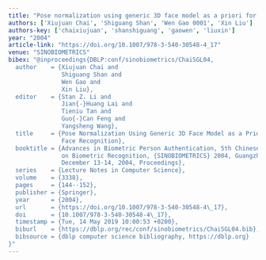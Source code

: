 ```yaml
---
title: "Pose normalization using generic 3D face model as a priori for pose-Insensitive face recognition"
authors: ['Xiujuan Chai', 'Shiguang Shan', 'Wen Gao 0001', 'Xin Liu']
authors-key: ['chaixiujuan', 'shanshiguang', 'gaowen', 'liuxin']
year: "2004"
article-link: "https://doi.org/10.1007/978-3-540-30548-4_17"
venue: "SINOBIOMETRICS"
bibex: "@inproceedings{DBLP:conf/sinobiometrics/ChaiSGL04,
  author    = {Xiujuan Chai and
               Shiguang Shan and
               Wen Gao and
               Xin Liu},
  editor    = {Stan Z. Li and
               Jian{-}Huang Lai and
               Tieniu Tan and
               Guo{-}Can Feng and
               Yangsheng Wang},
  title     = {Pose Normalization Using Generic 3D Face Model as a Priori for Pose-Insensitive
               Face Recognition},
  booktitle = {Advances in Biometric Person Authentication, 5th Chinese Conference
               on Biometric Recognition, {SINOBIOMETRICS} 2004, Guangzhou, China,
               December 13-14, 2004, Proceedings},
  series    = {Lecture Notes in Computer Science},
  volume    = {3338},
  pages     = {144--152},
  publisher = {Springer},
  year      = {2004},
  url       = {https://doi.org/10.1007/978-3-540-30548-4\_17},
  doi       = {10.1007/978-3-540-30548-4\_17},
  timestamp = {Tue, 14 May 2019 10:00:53 +0200},
  biburl    = {https://dblp.org/rec/conf/sinobiometrics/ChaiSGL04.bib},
  bibsource = {dblp computer science bibliography, https://dblp.org}
}"
---
```

